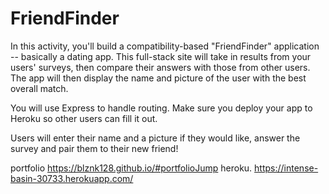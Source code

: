 # FriendFinder
In this activity, you'll build a compatibility-based "FriendFinder" application -- basically a dating app. This full-stack site will take in results from your users' surveys, then compare their answers with those from other users. The app will then display the name and picture of the user with the best overall match. 

You will use Express to handle routing. Make sure you deploy your app to Heroku so other users can fill it out.

Users will enter their name and a picture if they would like, answer the survey and pair them to their new friend!

portfolio  https://blznk128.github.io/#portfolioJump
heroku. https://intense-basin-30733.herokuapp.com/
